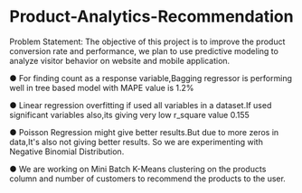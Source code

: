 # Product-Analytics-Recommendation

Problem Statement: The objective of this project is to improve the product conversion rate and performance, we plan to use predictive modeling to analyze visitor behavior on website and mobile application.

●	For finding count as a response variable,Bagging regressor is performing well in tree based model with MAPE value is 1.2%

●	Linear regression overfitting if used all variables in a dataset.If used significant variables also,its giving very low r_square value 0.155

●	Poisson Regression might give better results.But due to more zeros in data,It's also not giving better results. So we are experimenting with Negative Binomial Distribution.

●	We are working on Mini Batch K-Means clustering on the products column and number of customers to recommend the products to the user.
